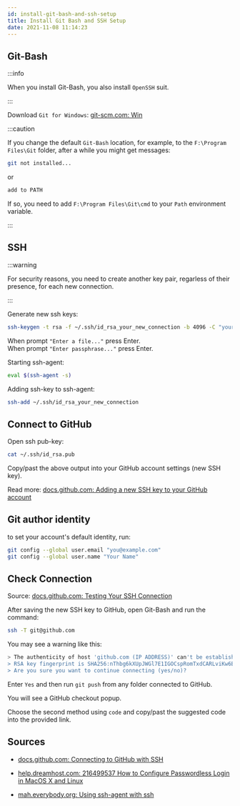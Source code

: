 ```yaml
---
id: install-git-bash-and-ssh-setup
title: Install Git Bash and SSH Setup
date: 2021-11-08 11:14:23
---
```


## Git-Bash

:::info

When you install Git-Bash, you also install `OpenSSH` suit.

:::

Download `Git for Windows`: <a href='https://git-scm.com/download/win' class='external'>git-scm.com: Win</a>

:::caution

If you change the default `Git-Bash` location, for example, to the `F:\Program Files\Git` folder, after a while you might get messages:

```sh
git not installed...
```

or

```sh
add to PATH
```

If so, you need to add `F:\Program Files\Git\cmd` to your `Path` environment variable.

:::

## SSH

:::warning

For security reasons, you need to create another key pair, regarless of their presence, for each new connection.

:::

Generate new ssh keys:

```bash title="Git-Bash"
ssh-keygen -t rsa -f ~/.ssh/id_rsa_your_new_connection -b 4096 -C "your_email@example.com"
```

When prompt `"Enter a file..."` press Enter.  
When prompt `"Enter passphrase..."` press Enter.

Starting ssh-agent:

```bash
eval $(ssh-agent -s)
```

Adding ssh-key to ssh-agent:

```bash
ssh-add ~/.ssh/id_rsa_your_new_connection
```

## Connect to GitHub

Open ssh pub-key:

```bash
cat ~/.ssh/id_rsa.pub
```

Copy/past the above output into your GitHub account settings (new SSH key).

Read more: <a href='https://docs.github.com/en/authentication/connecting-to-github-with-ssh/adding-a-new-ssh-key-to-your-github-account' class='external'>docs.github.com: Adding a new SSH key to your GitHub account</a>

## Git author identity

to set your account's default identity, run:

```bash
git config --global user.email "you@example.com"
git config --global user.name "Your Name"
```

## Check Connection

Source: <a href='https://docs.github.com/en/authentication/connecting-to-github-with-ssh/testing-your-ssh-connection' class='external'>docs.github.com: Testing Your SSH Connection</a>

After saving the new SSH key to GitHub, open Git-Bash and run the command:

```bash title="Git-Bash"
ssh -T git@github.com
```

You may see a warning like this:

```bash
> The authenticity of host 'github.com (IP ADDRESS)' can't be established.
> RSA key fingerprint is SHA256:nThbg6kXUpJWGl7E1IGOCspRomTxdCARLviKw6E5SY8.
> Are you sure you want to continue connecting (yes/no)?
```

Enter `Yes` and then run `git push` from any folder connected to GitHub.

You will see a GitHub checkout popup.

Choose the second method using `code` and copy/past the suggested code into the provided link.

## Sources

- <a href='https://docs.github.com/en/authentication/connecting-to-github-with-ssh' class='external'>docs.github.com: Connecting to GitHub with SSH</a>

- <a href='https://help.dreamhost.com/hc/en-us/articles/216499537-How-to-configure-passwordless-login-in-Mac-OS-X-and-Linux' class='external'>help.dreamhost.com: 216499537 How to Configure Passwordless Login in MacOS X and Linux</a>

- <a href='http://mah.everybody.org/docs/ssh' class='external'>mah.everybody.org: Using ssh-agent with ssh</a>
